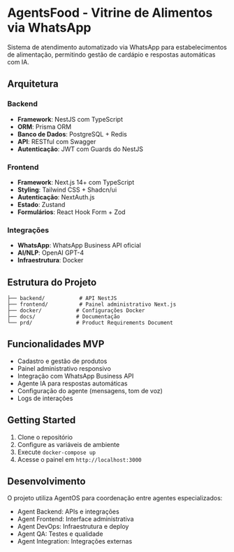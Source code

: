 # AgentsFood - Vitrine de Alimentos via WhatsApp

Sistema de atendimento automatizado via WhatsApp para estabelecimentos de alimentação, permitindo gestão de cardápio e respostas automáticas com IA.

## Arquitetura

### Backend
- **Framework**: NestJS com TypeScript
- **ORM**: Prisma ORM
- **Banco de Dados**: PostgreSQL + Redis
- **API**: RESTful com Swagger
- **Autenticação**: JWT com Guards do NestJS

### Frontend
- **Framework**: Next.js 14+ com TypeScript
- **Styling**: Tailwind CSS + Shadcn/ui
- **Autenticação**: NextAuth.js
- **Estado**: Zustand
- **Formulários**: React Hook Form + Zod

### Integrações
- **WhatsApp**: WhatsApp Business API oficial
- **AI/NLP**: OpenAI GPT-4
- **Infraestrutura**: Docker

## Estrutura do Projeto

```
├── backend/           # API NestJS
├── frontend/          # Painel administrativo Next.js
├── docker/           # Configurações Docker
├── docs/             # Documentação
└── prd/              # Product Requirements Document
```

## Funcionalidades MVP

- Cadastro e gestão de produtos
- Painel administrativo responsivo
- Integração com WhatsApp Business API
- Agente IA para respostas automáticas
- Configuração do agente (mensagens, tom de voz)
- Logs de interações

## Getting Started

1. Clone o repositório
2. Configure as variáveis de ambiente
3. Execute `docker-compose up`
4. Acesse o painel em `http://localhost:3000`

## Desenvolvimento

O projeto utiliza AgentOS para coordenação entre agentes especializados:
- Agent Backend: APIs e integrações
- Agent Frontend: Interface administrativa
- Agent DevOps: Infraestrutura e deploy
- Agent QA: Testes e qualidade
- Agent Integration: Integrações externas